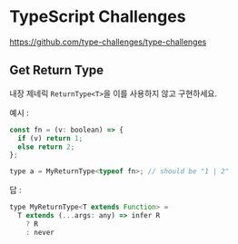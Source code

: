 # TypeScript Challenges

<https://github.com/type-challenges/type-challenges>

## Get Return Type

내장 제네릭 `ReturnType<T>`을 이를 사용하지 않고 구현하세요.

예시 :

```js
const fn = (v: boolean) => {
  if (v) return 1;
  else return 2;
};

type a = MyReturnType<typeof fn>; // should be "1 | 2"
```

답 :

```js
type MyReturnType<T extends Function> =
  T extends (...args: any) => infer R
    ? R
    : never
```
